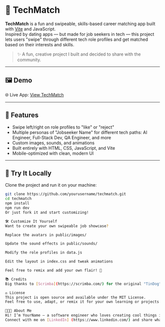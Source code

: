# 💼 TechMatch

**TechMatch** is a fun and swipeable, skills-based career matching app built with [Vite](https://vitejs.dev/) and JavaScript.  
Inspired by dating apps — but made for job seekers in tech — this project lets users "swipe" through different tech role profiles and get matched based on their interests and skills.

> ✨ A fun, creative project I built and decided to share with the community.

---

## 🖼 Demo

🌐 Live App: [View TechMatch](https://tinyurl.com/tech-match)

---

## 🚀 Features

- Swipe left/right on role profiles to "like" or "reject"
- Multiple personas of "Jobseeker Name" for different tech paths: AI Engineer, Full-Stack Dev, QA Engineer, and more
- Custom images, sounds, and animations
- Built entirely with HTML, CSS, JavaScript, and Vite
- Mobile-optimized with clean, modern UI

---

## 🧪 Try It Locally

Clone the project and run it on your machine:

```bash
git clone https://github.com/yourusername/techmatch.git
cd techmatch
npm install
npm run dev
Or just fork it and start customizing!

🛠 Customize It Yourself
Want to create your own swipeable job showcase?

Replace the avatars in public/images/

Update the sound effects in public/sounds/

Modify the role profiles in data.js

Edit the layout in index.css and tweak animations

Feel free to remix and add your own flair! 💖

📚 Credits 
Big thanks to [Scrimba](https://scrimba.com/) for the original "TinDog" project, which this app is inspired by. While the project started with their basic layout and a sample data file, the idea, theme, content, and functionality of TechMatch are my own creation.

⚖️ License
This project is open source and available under the MIT License.
Feel free to use, adapt, or remix it for your own learning or projects — just give credit where it’s due. ✨

👩🏽‍💻 About Me
Hi! I’m YourName — a software engineer who loves creating cool things in tech. 
Connect with me on [LinkedIn] (https://www.linkedin.com/) and share what you're building! 🛠💖